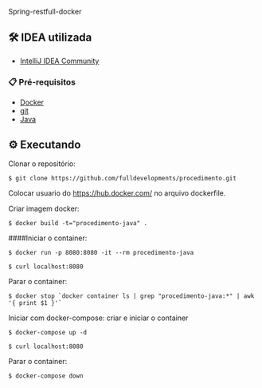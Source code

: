  Spring-restfull-docker

## 🛠️ IDEA utilizada

* [IntelliJ IDEA Community](https://www.jetbrains.com/pt-br/idea/download/#section=windows)

### 📋 Pré-requisitos

* [Docker](https://docs.docker.com/docker-for-windows/install/)
* [git](https://git-scm.com/downloads)
* [Java](https://www.oracle.com/br/java/technologies/javase/javase-jdk8-downloads.html)

## ⚙️ Executando

Clonar o repositório:

```
$ git clone https://github.com/fulldevelopments/procedimento.git
```

Colocar usuario do https://hub.docker.com/ no arquivo dockerfile.

Criar imagem docker:

```
$ docker build -t="procedimento-java" .
```

####Iniciar o container:

```
$ docker run -p 8080:8080 -it --rm procedimento-java
```
```
$ curl localhost:8080
```

Parar o container:

```
$ docker stop `docker container ls | grep "procedimento-java:*" | awk '{ print $1 }'`
```

Iniciar com docker-compose:
criar e iniciar o container 

```
$ docker-compose up -d 
```

```
$ curl localhost:8080
```

Parar o container:
```
$ docker-compose down
```
